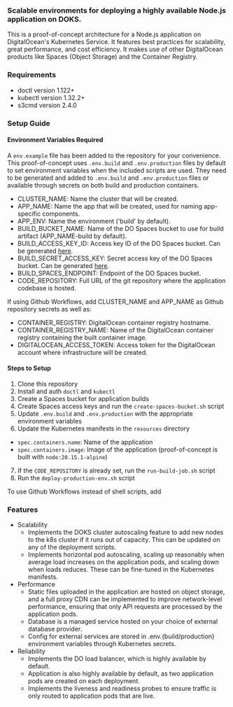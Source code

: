 ### Scalable environments for deploying a highly available Node.js application on DOKS.
This is a proof-of-concept architecture for a Node.js application on DigitalOcean's Kubernetes Service. It features best practices for scalability, great performance, and cost efficiency. It makes use of other DigitalOcean products like Spaces (Object Storage) and the Container Registry.

### Requirements
- doctl version 1.122+
- kubectl version 1.32.2+
- s3cmd version 2.4.0

### Setup Guide

#### Environment Variables Required

A `env.example` file has been added to the repository for your convenience. This proof-of-concept uses `.env.build` and `.env.production` files by default to set environment variables when the included scripts are used. They need to be generated and added to `.env.build` and `.env.production` files or available through secrets on both build and production containers.
  - CLUSTER_NAME: Name the cluster that will be created.
  - APP_NAME: Name the app that will be created, used for naming app-specific components.
  - APP_ENV: Name the environment ('build' by default).
  - BUILD_BUCKET_NAME: Name of the DO Spaces bucket to use for build artifact (APP_NAME-build by default).
  - BUILD_ACCESS_KEY_ID: Access key ID of the DO Spaces bucket. Can be generated [here](https://cloud.digitalocean.com/spaces/access_keys).
  - BUILD_SECRET_ACCESS_KEY: Secret access key of the DO Spaces bucket. Can be generated [here](https://cloud.digitalocean.com/spaces/access_keys).
  - BUILD_SPACES_ENDPOINT: Endpoint of the DO Spaces bucket.
  - CODE_REPOSITORY: Full URL of the git repository where the application codebase is hosted.

If using Github Workflows, add CLUSTER_NAME and APP_NAME as Github repository secrets as well as:
  - CONTAINER_REGISTRY: DigitalOcean container registry hostname.
  - CONTAINER_REGISTRY_NAME: Name of the DigitalOcean container registry containing the built container image.
  - DIGITALOCEAN_ACCESS_TOKEN: Access token for the DigitalOcean account where infrastructure will be created.

#### Steps to Setup
1. Clone this repository
2. Install and auth `doctl` and `kubectl`
3. Create a Spaces bucket for application builds
4. Create Spaces access keys and run the `create-spaces-bucket.sh` script
5. Update `.env.build` and `.env.production` with the appropriate environment variables
6. Update the Kubernetes manifests in the `resources` directory
  - `spec.containers.name`: Name of the application
  - `spec.containers.image`: Image of the application (proof-of-concept is built with `node:20.15.1-alpine`)
7. If the `CODE_REPOSITORY` is already set, run the `run-build-job.sh` script
8. Run the `deploy-production-env.sh` script

To use Github Workflows instead of shell scripts, add 
### Features
- Scalability
  - Implements the DOKS cluster autoscaling feature to add new nodes to the k8s cluster if it runs out of capacity. This can be updated on any of the deployment scripts.
  - Implements horizontal pod autoscaling, scaling up reasonably when average load increases on the application pods, and scaling down when loads reduces. These can be fine-tuned in the Kubernetes manifests.
- Performance
  - Static files uploaded in the application are hosted on object storage, and a full proxy CDN can be implemented to improve network-level performance, ensuring that only API requests are processed by the application pods. 
  - Database is a managed service hosted on your choice of external database provider.
  - Config for external services are stored in .env.{build/production} environment variables through Kubernetes secrets.
- Reliability
  - Implements the DO load balancer, which is highly available by default. 
  - Application is also highly available by default, as two application pods are created on each deployment.
  - Implements the liveness and readiness probes to ensure traffic is only routed to application pods that are live.